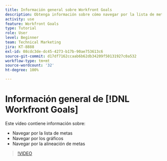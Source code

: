 ```yaml
---
title: Información general sobre Workfront Goals
description: Obtenga información sobre cómo navegar por la lista de metas, los gráficos y la alineación de metas.
activity: use
feature: Workfront Goals
type: Tutorial
role: User
level: Beginner
team: Technical Marketing
jira: KT-8888
exl-id: 08cdc3de-dc45-4273-b17b-90ae753613c6
source-git-commit: d17df7162ccaab6b62db34209f50131927c0a532
workflow-type: tm+mt
source-wordcount: '32'
ht-degree: 100%

---
```


# Información general de [!DNL Workfront Goals]

Este vídeo contiene información sobre:

* Navegar por la lista de metas
* Navegar por los gráficos
* Navegar por la alineación de metas

>[!VIDEO](https://video.tv.adobe.com/v/335182/?quality=12&learn=on&enablevpops)
